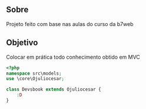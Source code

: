 ## Sobre
Projeto feito com base nas aulas do curso da b7web

## Objetivo
Colocar em prática todo conhecimento obtido em MVC

```php
<?php
namespace src\models;
use \core\Ojuliocesar;

class Devsbook extends Ojuliocesar {
    :D
}
```
